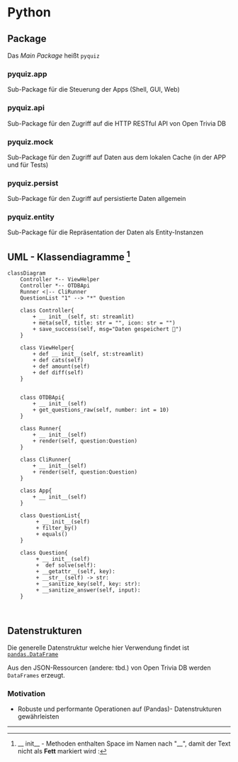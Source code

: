 # Python 

## Package

Das <var>Main Package</var> heißt ```pyquiz```

### pyquiz.app

Sub-Package für die Steuerung der Apps (Shell, GUI, Web)


### pyquiz.api

Sub-Package für den Zugriff auf die HTTP RESTful API von Open Trivia DB



### pyquiz.mock

Sub-Package für den Zugriff auf Daten aus dem lokalen Cache (in der APP und für Tests)


### pyquiz.persist

Sub-Package für den Zugriff auf persistierte Daten allgemein


### pyquiz.entity

Sub-Package für die Repräsentation der Daten als Entity-Instanzen



## UML - Klassendiagramme [^1]

```mermaid
classDiagram
    Controller *-- ViewHelper
    Controller *-- OTDBApi
    Runner <|-- CliRunner
    QuestionList "1" --> "*" Question

    class Controller{
        + __ init__(self, st: streamlit)
        + meta(self, title: str = "", icon: str = "")
        + save_success(self, msg="Daten gespeichert 💾")
    }

    class ViewHelper{
        + def __ init__(self, st:streamlit)
        + def cats(self)
        + def amount(self)
        + def diff(self)
    }


    class OTDBApi{
        + __ init__(self)
        + get_questions_raw(self, number: int = 10)
    }
 
    class Runner{
        + __ init__(self)
        + render(self, question:Question)
    }

    class CliRunner{
        + __ init__(self)
        + render(self, question:Question)
    }

    class App{
        + __ init__(self)
    }

    class QuestionList{
         + __ init__(self)
         + filter_by()
         + equals()
    }

    class Question{
         + __ init__(self)
         +  def solve(self):
         + __getattr__(self, key):
         + __str__(self) -> str:
         + __sanitize_key(self, key: str):
         + __sanitize_answer(self, input):
    }

    
```
## Datenstrukturen

Die generelle Datenstruktur welche hier Verwendung findet ist [```pandas.DataFrame```](https://pandas.pydata.org/docs/reference/api/pandas.DataFrame.html)

Aus den JSON-Ressourcen (andere: tbd.) von Open Trivia DB werden ```DataFrames``` erzeugt.

### Motivation

- Robuste und performante Operationen auf (Pandas)- Datenstrukturen gewährleisten



--- 

[^1]: __ init__ - Methoden enthalten Space im Namen nach "__", damit der Text nicht als __Fett__ markiert wird : 